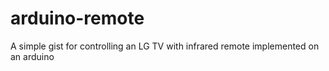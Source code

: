 # arduino-remote
A simple gist for controlling an LG TV with infrared remote implemented on an arduino
